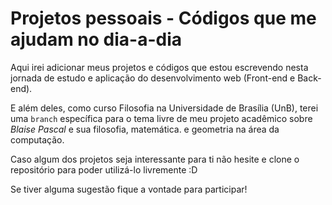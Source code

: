 # Projetos pessoais - Códigos que me ajudam no dia-a-dia
Aqui irei adicionar meus projetos e códigos que estou escrevendo nesta jornada de estudo e aplicação do desenvolvimento web (Front-end e Back-end).

E além deles, como curso Filosofia na Universidade de Brasília (UnB), terei uma `branch` específica para o tema livre de meu projeto acadêmico sobre <em>Blaise Pascal</em> e sua filosofia, matemática.
e geometria na área da computação.

Caso algum dos projetos seja interessante para ti não hesite e clone o repositório para poder utilizá-lo livremente :D 

Se tiver alguma sugestão fique a vontade para participar!
